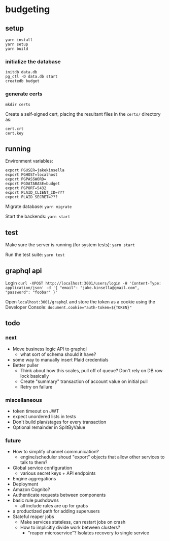 # budgeting

## setup
`yarn install`  
`yarn setup`  
`yarn build`  

### initialize the database
`initdb data.db`  
`pg_ctl -D data.db start`  
`createdb budget`  

### generate certs
`mkdir certs`

Create a self-signed cert, placing the resultant files in the `certs/` directory as:
```
cert.crt
cert.key
```

## running

Environment variables:
```
export PGUSER=jakekinsella
export PGHOST=localhost
export PGPASSWORD=
export PGDATABASE=budget
export PGPORT=5432
export PLAID_CLIENT_ID=???
export PLAID_SECRET=???
```

Migrate database:
`yarn migrate`

Start the backends:
`yarn start`

## test
Make sure the server is running (for system tests):
`yarn start`

Run the test suite:
`yarn test`

## graphql api
Login
`curl -XPOST http://localhost:3001/users/login -H 'Content-Type: application/json' -d '{ "email": "jake.kinsella@gmail.com", "password": "foobar" }'`

Open `localhost:3001/graphql` and store the token as a cookie using the Developer Console:
`document.cookie="auth-token=${TOKEN}"`

## todo

### next
 - Move business logic API to graphql
   - what sort of schema should it have?
 - some way to manually insert Plaid credentials
 - Better puller
   - Think about how this scales, pull off of queue? Don't rely on DB row lock basically
   - Create "summary" transaction of account value on initial pull
   - Retry on failure

### miscellaneous
 - token timeout on JWT
 - expect unordered lists in tests
 - Don't build plan/stages for every transaction
 - Optional remainder in SplitByValue

### future
 - How to simplify channel communication?
   - engine/scheduler shoud "export" objects that allow other services to talk to them?
 - Global service configuration
   - various secret keys + API endpoints
 - Engine aggregations
 - Deployment
 - Amazon Cognito?
 - Authenticate requests between components
 - basic rule pushdowns
   - all include rules are up for grabs
 - a productized path for adding superusers
 - Stateful reaper jobs
    - Make services stateless, can restart jobs on crash
    - How to implicitly divide work between clusters?
       - "reaper microservice"? Isolates recovery to single service
